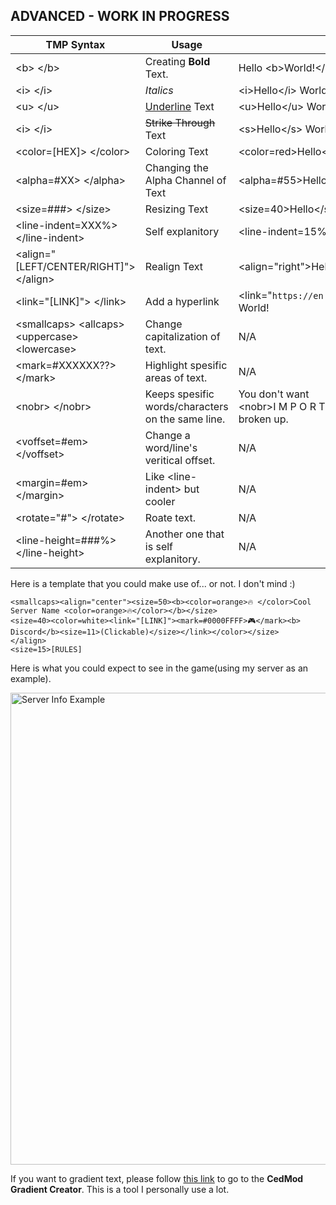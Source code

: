 ## ADVANCED - WORK IN PROGRESS

| TMP Syntax | Usage | Example |
| ------------- | ------------- | ------------- |
| \<b> \</b> | Creating **Bold** Text. | Hello \<b>World!\</b> |
| \<i> \</i> | *Italics* | \<i>Hello\</i> World! | 
| \<u> \</u> | <ins>Underline</ins> Text | \<u>Hello\</u> World! | 
| \<i> \</i> | ~~Strike Through~~ Text | \<s>Hello\</s> World! | 
| \<color=\[HEX\]> \</color> | Coloring Text | \<color=red>Hello\</color> World! | 
| \<alpha=#XX> \</alpha> | Changing the Alpha Channel of Text | \<alpha=#55>Hello\</i> World! | 
| \<size=###> \</size> | Resizing Text | \<size=40>Hello\</size> World! | 
| \<line-indent=XXX%> \</line-indent> | Self explanitory | \<line-indent=15%>Hello\</line-indent> World! | 
| \<align="\[LEFT/CENTER/RIGHT\]"> \</align> | Realign Text | \<align="right">Hello\</align> World! | 
| \<link="\[LINK\]"> \</link> | Add a hyperlink | \<link="`https://en.scpslgame.com`">Hello\</link> World! | 
| \<smallcaps> \<allcaps> \<uppercase> \<lowercase>| Change capitalization of text. | N/A | 
| \<mark=#XXXXXX??> \</mark> | Highlight spesific areas of text. | N/A | 
| \<nobr> \</nobr> | Keeps spesific words/characters on the same line. | You don't want <nobr>\<nobr>I M P O R T A N T\</nobr></nobr> things to be broken up. | 
| \<voffset=#em> \</voffset> | Change a word/line's veritical offset. | N/A | 
| \<margin=#em> \</margin> | Like \<line-indent> but cooler | N/A | 
| \<rotate="#"> \</rotate> | Roate text. | N/A | 
| \<line-height=###%> \</line-height> | Another one that is self explanitory. | N/A | 

Here is a template that you could make use of... or not. I don't mind :)

```
<smallcaps><align="center"><size=50><b><color=orange>🔥 </color>Cool Server Name <color=orange>🔥</color></b></size>
<size=40><color=white><link="[LINK]"><mark=#0000FFFF>🎮</mark><b> Discord</b><size=11>(Clickable)</size></link></color></size>
</align>
<size=15>[RULES]
```

Here is what you could expect to see in the game(using my server as an example).

<img width="765" height="755" alt="Server Info Example" src="https://github.com/user-attachments/assets/53ecc929-ac21-4725-9af7-2eb89db8230b" />

If you want to gradient text, please follow [this link](https://cedmod.nl/tools/gradient) to go to the **CedMod Gradient Creator**. This is a tool I personally use a lot.
